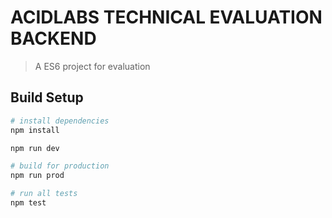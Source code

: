 # ACIDLABS TECHNICAL EVALUATION BACKEND

>  A ES6 project for evaluation
## Build Setup

``` bash
# install dependencies
npm install

npm run dev

# build for production
npm run prod

# run all tests
npm test
```